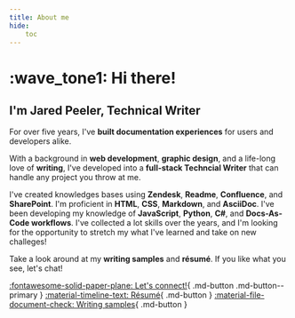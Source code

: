 ```yaml
---
title: About me
hide:
    toc
---
```


# :wave_tone1: Hi there!

## I'm Jared Peeler, Technical Writer

For over five years, I've **built documentation experiences** for users and developers alike. 

With a background in **web development**, **graphic design**, and a life-long love of **writing**, I've  developed into a **full-stack Techncial Writer** that can handle any project you throw at me. 

I've created knowledges bases using **Zendesk**, **Readme**, **Confluence**, and **SharePoint**. I'm proficient in **HTML**, **CSS**, **Markdown**, and **AsciiDoc**. I've been developing my knowledge of **JavaScript**, **Python**, **C#**, and **Docs-As-Code workflows**. I've collected a lot skills over the years, and I'm looking for the opportunity to stretch my what I've learned and take on new challeges!

Take a look around at my **writing samples** and **résumé**. If you like what you see, let's chat!

[:fontawesome-solid-paper-plane: Let's connect!](mailto:jaredpeeler@gmail.com){ .md-button .md-button--primary } [:material-timeline-text: Résumé](/resume/){ .md-button } [:material-file-document-check: Writing samples](writing-samples/tutorial/){ .md-button }
